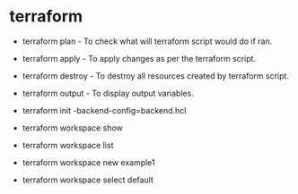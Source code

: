 # terraform

- terraform plan - To check what will terraform script would do if ran.

- terraform apply - To apply changes as per the terraform script.

- terraform destroy - To destroy all resources created by terraform script.

- terraform output - To display output variables.

- terraform init -backend-config=backend.hcl

- terraform workspace show

- terraform workspace list

- terraform workspace new example1

- terraform workspace select default